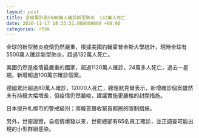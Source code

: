 ```yaml
---
layout: post
title: 全球累計逾5500萬人確診新型肺炎　132萬人死亡
date: 2020-11-17 18:33:21.000000000 +08:00
categories: rthk
---
```


全球的新型肺炎疫情仍然嚴重，根據美國約翰霍普金斯大學統計，現時全球有5500萬人確診新型肺炎，超過132萬人死亡。

美國仍然是疫情最嚴重的國家，超過1120萬人確診，24萬多人死亡，過去一星期，新增超過100萬宗確診個案。

德國累計超過80萬人確診，12000人死亡，總理默克爾表示，新增確診個案雖然未有持續大幅增長，但疫情仍然嚴峻，建議實施更嚴格的封閉措施。

日本提升札幌市的警戒級別；南韓首爾收緊首都圈的限制措施。

另外，世衛證實，自疫情爆發以來，世衛總部有65名員工確診，並正調查可能出現的小型群組感染。
